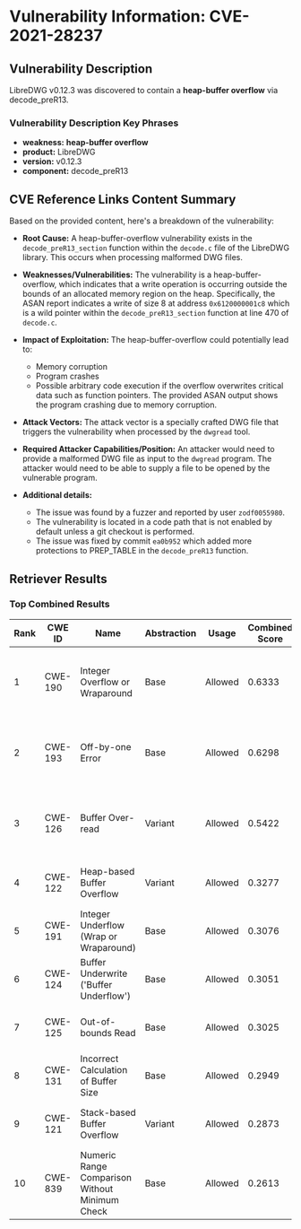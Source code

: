 # Vulnerability Information: CVE-2021-28237

## Vulnerability Description
LibreDWG v0.12.3 was discovered to contain a **heap-buffer overflow** via decode_preR13.

### Vulnerability Description Key Phrases
- **weakness:** **heap-buffer overflow**
- **product:** LibreDWG
- **version:** v0.12.3
- **component:** decode_preR13

## CVE Reference Links Content Summary
Based on the provided content, here's a breakdown of the vulnerability:

*   **Root Cause:** A heap-buffer-overflow vulnerability exists in the `decode_preR13_section` function within the `decode.c` file of the LibreDWG library. This occurs when processing malformed DWG files.

*   **Weaknesses/Vulnerabilities:** The vulnerability is a heap-buffer-overflow, which indicates that a write operation is occurring outside the bounds of an allocated memory region on the heap. Specifically, the ASAN report indicates a write of size 8 at address `0x6120000001c8` which is a wild pointer within the `decode_preR13_section` function at line 470 of `decode.c`.

*   **Impact of Exploitation:** The heap-buffer-overflow could potentially lead to:
    *   Memory corruption
    *   Program crashes
    *   Possible arbitrary code execution if the overflow overwrites critical data such as function pointers. The provided ASAN output shows the program crashing due to memory corruption.

*   **Attack Vectors:** The attack vector is a specially crafted DWG file that triggers the vulnerability when processed by the `dwgread` tool.

*   **Required Attacker Capabilities/Position:** An attacker would need to provide a malformed DWG file as input to the `dwgread` program. The attacker would need to be able to supply a file to be opened by the vulnerable program.

*   **Additional details:**
    * The issue was found by a fuzzer and reported by user `zodf0055980`.
    * The vulnerability is located in a code path that is not enabled by default unless a git checkout is performed.
    * The issue was fixed by commit `ea0b952` which added more protections to PREP_TABLE in the `decode_preR13` function.

## Retriever Results

### Top Combined Results

| Rank | CWE ID | Name | Abstraction | Usage | Combined Score | Retrievers | Individual Scores |
|------|--------|------|-------------|-------|---------------|------------|-------------------|
| 1 | CWE-190 | Integer Overflow or Wraparound | Base | Allowed | 0.6333 | dense, sparse, graph | dense: 0.506, sparse: 0.105, graph: 0.896 |
| 2 | CWE-193 | Off-by-one Error | Base | Allowed | 0.6298 | dense, sparse, graph | dense: 0.494, sparse: 0.099, graph: 0.913 |
| 3 | CWE-126 | Buffer Over-read | Variant | Allowed | 0.5422 | dense, sparse, graph | dense: 0.547, sparse: 0.102, graph: 0.714 |
| 4 | CWE-122 | Heap-based Buffer Overflow | Variant | Allowed | 0.3277 | dense, sparse | dense: 0.546, sparse: 0.143 |
| 5 | CWE-191 | Integer Underflow (Wrap or Wraparound) | Base | Allowed | 0.3076 | dense, sparse | dense: 0.510, sparse: 0.091 |
| 6 | CWE-124 | Buffer Underwrite ('Buffer Underflow') | Base | Allowed | 0.3051 | dense, sparse | dense: 0.510, sparse: 0.087 |
| 7 | CWE-125 | Out-of-bounds Read | Base | Allowed | 0.3025 | sparse, graph | sparse: 0.101, graph: 0.684 |
| 8 | CWE-131 | Incorrect Calculation of Buffer Size | Base | Allowed | 0.2949 | dense, sparse | dense: 0.489, sparse: 0.088 |
| 9 | CWE-121 | Stack-based Buffer Overflow | Variant | Allowed | 0.2873 | dense, sparse | dense: 0.514, sparse: 0.095 |
| 10 | CWE-839 | Numeric Range Comparison Without Minimum Check | Base | Allowed | 0.2613 | sparse, graph | sparse: 0.081, graph: 0.602 |

